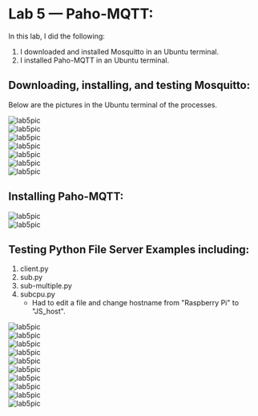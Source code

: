 # Lab 5 — Paho-MQTT:
In this lab, I did the following:
1. I downloaded and installed Mosquitto in an Ubuntu terminal.
2. I installed Paho-MQTT in an Ubuntu terminal.

## Downloading, installing, and testing Mosquitto:
Below are the pictures in the Ubuntu terminal of the processes.

![lab5pic](https://github.com/josephs1/josephs1.github.io/blob/main/CPE%20322/Labs/Assets/lab5installPic1.png) \
![lab5pic](https://github.com/josephs1/josephs1.github.io/blob/main/CPE%20322/Labs/Assets/lab5installPic2.png) \
![lab5pic](https://github.com/josephs1/josephs1.github.io/blob/main/CPE%20322/Labs/Assets/lab5installPic3.png) \
![lab5pic](https://github.com/josephs1/josephs1.github.io/blob/main/CPE%20322/Labs/Assets/lab5installPic4.png) \
![lab5pic](https://github.com/josephs1/josephs1.github.io/blob/main/CPE%20322/Labs/Assets/lab5installPic5.png) \
![lab5pic](https://github.com/josephs1/josephs1.github.io/blob/main/CPE%20322/Labs/Assets/lab5installPic6.png) \
![lab5pic](https://github.com/josephs1/josephs1.github.io/blob/main/CPE%20322/Labs/Assets/lab5installPic7.png)

## Installing Paho-MQTT:

![lab5pic](https://github.com/josephs1/josephs1.github.io/blob/main/CPE%20322/Labs/Assets/lab5pic1.png) \
![lab5pic](https://github.com/josephs1/josephs1.github.io/blob/main/CPE%20322/Labs/Assets/lab5pic2.png)

## Testing Python File Server Examples including:
1. client.py
2. sub.py
3. sub-multiple.py
4. subcpu.py
   - Had to edit a file and change hostname from "Raspberry Pi" to "JS_host".

![lab5pic](https://github.com/josephs1/josephs1.github.io/blob/main/CPE%20322/Labs/Assets/lab5pic3.png) \
![lab5pic](https://github.com/josephs1/josephs1.github.io/blob/main/CPE%20322/Labs/Assets/lab5pic4.png) \
![lab5pic](https://github.com/josephs1/josephs1.github.io/blob/main/CPE%20322/Labs/Assets/lab5pic5.png) \
![lab5pic](https://github.com/josephs1/josephs1.github.io/blob/main/CPE%20322/Labs/Assets/lab5pic6.png) \
![lab5pic](https://github.com/josephs1/josephs1.github.io/blob/main/CPE%20322/Labs/Assets/lab5pic7.png) \
![lab5pic](https://github.com/josephs1/josephs1.github.io/blob/main/CPE%20322/Labs/Assets/lab5pic8.png) \
![lab5pic](https://github.com/josephs1/josephs1.github.io/blob/main/CPE%20322/Labs/Assets/lab5pic9.png) \
![lab5pic](https://github.com/josephs1/josephs1.github.io/blob/main/CPE%20322/Labs/Assets/lab5pic10.png) \
![lab5pic](https://github.com/josephs1/josephs1.github.io/blob/main/CPE%20322/Labs/Assets/lab5pic11.png) \
![lab5pic](https://github.com/josephs1/josephs1.github.io/blob/main/CPE%20322/Labs/Assets/lab5pic12.png)


